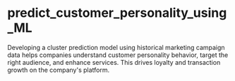 # predict_customer_personality_using_ML
Developing a cluster prediction model using historical marketing campaign data helps companies understand customer personality behavior, target the right audience, and enhance services. This drives loyalty and transaction growth on the company's platform.
